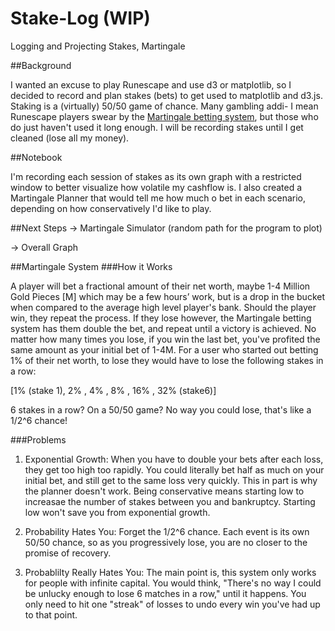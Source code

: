 # Stake-Log (WIP)
Logging and Projecting Stakes, Martingale

##Background

I wanted an excuse to play Runescape and use d3 or matplotlib, so I decided to record and plan stakes (bets) to get used to matplotlib and d3.js. Staking is a (virtually) 50/50 game of chance. Many gambling addi- I mean Runescape players swear by the [Martingale betting system](https://en.wikipedia.org/wiki/Martingale_(betting_system)), but those who do just haven't used it long enough. I will be recording stakes until I get cleaned (lose all my money).

##Notebook

I'm recording each session of stakes as its own graph with a restricted window to better visualize how volatile my cashflow is. I also created a Martingale Planner that would tell me how much o bet in each scenario, depending on how conservatively I'd like to play.

##Next Steps
-> Martingale Simulator (random path for the program to plot)

-> Overall Graph

##Martingale System
###How it Works 

A player will bet a fractional amount of their net worth, maybe 1-4 Million Gold Pieces [M] which may be a few hours’ work, but is a drop in the bucket when compared to the average high level player's bank. Should the player win, they repeat the process. If they lose however, the Martingale betting system has them double the bet, and repeat until a victory is achieved. No matter how many times you lose, if you win the last bet, you've profited the same amount as your initial bet of 1-4M. For a user who started out betting 1% of their net worth, to lose they would have to lose the following stakes in a row:

[1% (stake 1), 2% , 4% , 8% , 16% , 32% (stake6)]

6 stakes in a row? On a 50/50 game? No way you could lose, that's like a 1/2^6 chance!

###Problems
1) Exponential Growth: When you have to double your bets after each loss, they get too high too rapidly. You could literally bet half as much on your initial bet, and still get to the same loss very quickly. This in part is why the planner doesn't work. Being conservative means starting low to increasae the number of stakes between you and bankruptcy. Starting low won't save you from exponential growth.

2) Probability Hates You: Forget the 1/2^6 chance. Each event is its own 50/50 chance, so as you progressively lose, you are no closer to the promise of recovery. 

3) Probablilty Really Hates You: The main point is, this system only works for people with infinite capital. You would think, "There's no way I could be unlucky enough to lose 6 matches in a row," until it happens. You only need to hit one "streak" of losses to undo every win you've had up to that point. 

